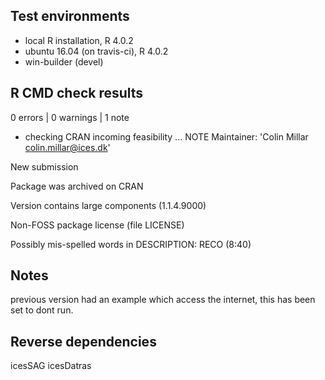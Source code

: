 ## Test environments
* local R installation, R 4.0.2
* ubuntu 16.04 (on travis-ci), R 4.0.2
* win-builder (devel)

## R CMD check results

0 errors | 0 warnings | 1 note

* checking CRAN incoming feasibility ... NOTE
Maintainer: 'Colin Millar <colin.millar@ices.dk>'

New submission

Package was archived on CRAN

Version contains large components (1.1.4.9000)

Non-FOSS package license (file LICENSE)

Possibly mis-spelled words in DESCRIPTION:
  RECO (8:40)

## Notes

previous version had an example which access the internet,
this has been set to dont run.

## Reverse dependencies

icesSAG
icesDatras
